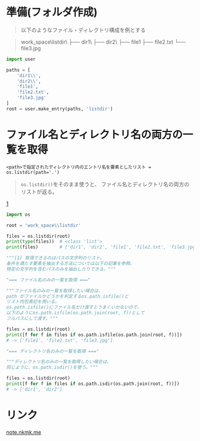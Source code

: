 # 準備(フォルダ作成)

> 以下のようなファイル・ディレクトリ構成を例とする

> work_space\\listdir\\
  ├── dir1\\
  ├── dir2\\
  ├── file1
  ├── file2.txt
  └── file3.jpg

```python
import user

paths = [
    'dir1\\',
    'dir2\\',
    'file1',
    'file2.txt',
    'file3.jpg'
]
root = user.make_entry(paths, 'listdir')
```

# ファイル名とディレクトリ名の両方の一覧を取得

`<path>で指定されたディレクトリ内のエントリ名を要素としたリスト = 
os.listdir(path='.')`

> `os.listdir()`をそのまま使うと、
  ファイル名とディレクトリ名の両方のリストが返る。

[1](../../5.%20基本データ型/4.%20シーケンス型・集合型/7.%20要素の置換・抽出#要素をフィルタリング)
```python
import os

root = 'work_space\\listdir'

files = os.listdir(root)
print(type(files))  # <class 'list'>
print(files)        # ['dir1', 'dir2', 'file1', 'file2.txt', 'file3.jpg']

"""[1] 取得できるのはパスの文字列のリスト。
条件を満たす要素を抽出する方法については以下の記事を参照。
特定の文字列を含むパスのみを抽出したりできる。"""

"=== ファイル名のみの一覧を取得 ==="

"""ファイル名のみの一覧を取得したい場合は、
path がファイルかどうかを判定するos.path.isfile()と
リスト内包表記を用いる。
os.path.isfile()にファイル名だけ渡すとうまくいかないので、
以下のようにos.path.isfile(os.path.join(root, f))として
フルパスにして渡す。"""

files = os.listdir(root)
print([f for f in files if os.path.isfile(os.path.join(root, f))])
# -> ['file1', 'file2.txt', 'file3.jpg']

"=== ディレクトリ名のみの一覧を取得 ==="

"""ディレクトリ名のみの一覧を取得したい場合は、
同じように、os.path.isdir()を使う。"""

files = os.listdir(root)
print([f for f in files if os.path.isdir(os.path.join(root, f))])
# -> ['dir1', 'dir2']
```

# リンク

[note.nkmk.me](https://note.nkmk.me/python-listdir-isfile-isdir/)
